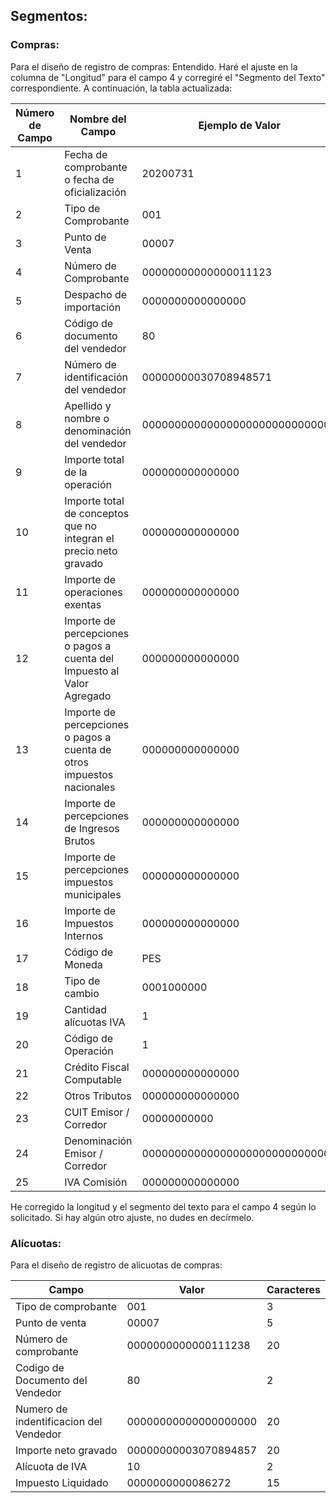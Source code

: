 
## Segmentos:
### Compras:
Para el diseño de registro de compras:
Entendido. Haré el ajuste en la columna de "Longitud" para el campo 4 y corregiré el "Segmento del Texto" correspondiente. A continuación, la tabla actualizada:

| Número de Campo | Nombre del Campo                                                      | Ejemplo de Valor          | Longitud | Segmento del Texto                     |
|-----------------|-----------------------------------------------------------------------|---------------------------|----------|----------------------------------------|
| 1               | Fecha de comprobante o fecha de oficialización                        | 20200731                  | 8        | 20200731                               |
| 2               | Tipo de Comprobante                                                   | 001                       | 3        | 001                                    |
| 3               | Punto de Venta                                                        | 00007                     | 5        | 00007                                  |
| 4               | Número de Comprobante                                                 | 00000000000000011123     | 20       | 00000000000000011123                   |
| 5               | Despacho de importación                                               | 0000000000000000                | 16       |                                    |
| 6               | Código de documento del vendedor                                      | 80                        | 2        | 80                                     |
| 7               | Número de identificación del vendedor                                 | 00000000030708948571               | 20       | 00000000030708948571                            |
| 8               | Apellido y nombre o denominación del vendedor                         | 000000000000000000000000000000  | 30       | GNC DE LA COSTA S.R.L.                 |
| 9               | Importe total de la operación                                         | 000000000000000           | 15       | 000000000137545                        |
| 10              | Importe total de conceptos que no integran el precio neto gravado     | 000000000000000           | 15       | 000000000000000                        |
| 11              | Importe de operaciones exentas                                        | 000000000000000           | 15       | 000000000000000                        |
| 12              | Importe de percepciones o pagos a cuenta del Impuesto al Valor Agregado| 000000000000000           | 15       | 000000000000000                        |
| 13              | Importe de percepciones o pagos a cuenta de otros impuestos nacionales | 000000000000000           | 15       | 000000000000000                        |
| 14              | Importe de percepciones de Ingresos Brutos                            | 000000000000000           | 15       | 000000000000000                        |
| 15              | Importe de percepciones impuestos municipales                         | 000000000000000           | 15       | 000000000000000                        |
| 16              | Importe de Impuestos Internos                                         | 000000000000000           | 15       | 000000000000000                        |
| 17              | Código de Moneda                                                      | PES                       | 3        | PES                                    |
| 18              | Tipo de cambio                                                        | 0001000000                | 10       | 0001000000                             |
| 19              | Cantidad alícuotas IVA                                                | 1                        | 1        | 1                                     |
| 20              | Código de Operación                                                   | 1                         | 1        | 1                                      |
| 21              | Crédito Fiscal Computable                                             | 000000000000000           | 15       | 000000000018117                        |
| 22              | Otros Tributos                                                        | 000000000000000           | 15       | 000000000000000                        |
| 23              | CUIT Emisor / Corredor                                                | 00000000000               | 11       | 00000000000                            |
| 24              | Denominación Emisor / Corredor                                        | 000000000000000000000000000000  | 30       |                                        |
| 25              | IVA Comisión                                                          | 000000000000000           | 15       | 000000000000000                        |


He corregido la longitud y el segmento del texto para el campo 4 según lo solicitado. Si hay algún otro ajuste, no dudes en decírmelo.   
### Alícuotas:
Para el diseño de registro de alícuotas de compras:

| Campo                       | Valor                 | Caracteres |
|-----------------------------|-----------------------|------------|
| Tipo de comprobante         | 001                   | 3          |
| Punto de venta              | 00007                 | 5          |
| Número de comprobante       | 0000000000000111238   | 20         |
| Codigo de Documento del Vendedor| 80  | 2         |
| Numero de indentificacion del Vendedor| 00000000000000000000  | 20         |
| Importe neto gravado        | 00000000003070894857  | 20         |
| Alícuota de IVA             | 10                    | 2          |
| Impuesto Liquidado          | 0000000000086272      | 15         |
